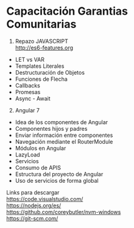 # Capacitación Garantias Comunitarias
1. Repazo JAVASCRIPT <br>
http://es6-features.org
- LET vs VAR
- Templates Literales
- Destructuración de Objetos
- Funciones de Flecha
- Callbacks
- Promesas
- Async - Await

2. Angular 7
- Idea de los componentes de Angular
- Componentes hijos y padres
- Enviar información entre componentes
- Navegación mediante el RouterModule
- Módulos en Angular
- LazyLoad
- Servicios
- Consumo de APIS
- Estructura del proyecto de Angular
- Uso de servicios de forma global


Links para descargar <br>
https://code.visualstudio.com/ <br>
https://nodejs.org/es/ <br>
https://github.com/coreybutler/nvm-windows <br>
https://git-scm.com/ <br>
